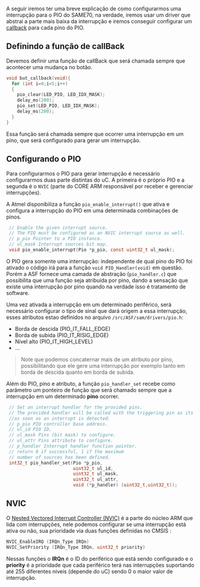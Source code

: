 A seguir iremos ter uma breve explicação de como configurarmos uma interrupção para o PIO do SAME70, na verdade, iremos usar um driver que abstrai a parte mais baixa da interrupção e iremos conseguir configurar um [callback](https://en.wikipedia.org/wiki/Callback_(computer_programming)) para cada pino do PIO.

## Definindo a função de callBack

Devemos definir uma função de callBack que será chamada sempre que acontecer uma mudança no botão. 

```c
void but_callback(void){
  for (int i=0;i<5;i++)
  {
    pio_clear(LED_PIO, LED_IDX_MASK);
    delay_ms(200);
    pio_set(LED_PIO, LED_IDX_MASK);
    delay_ms(200);
  }
}
```

Essa função será chamada sempre que ocorrer uma interrupção em um pino, que será configurado para gerar um interrupção.

## Configurando o PIO

Para configurarmos o PIO para gerar interrupção é necessário configurarmos duas parte distintas do uC. A primeira é o próprio PIO e a segunda é o `NVIC` (parte do CORE ARM responsável por receber e gerenciar interrupções).

A Atmel disponibiliza a função `pio_enable_interrupt()` que ativa e configura a interrupção do PIO em uma determinada combinações de pinos.

```c
 // Enable the given interrupt source.
 // The PIO must be configured as an NVIC interrupt source as well.
 // p_pio Pointer to a PIO instance.
 // ul_mask Interrupt sources bit map.
 void pio_enable_interrupt(Pio *p_pio, const uint32_t ul_mask);
```

O PIO gera somente uma interrupção: independente de qual pino do PIO foi ativado o código irá para a função `void PIO_Handler(void)` em questão. Porém a ASF fornece uma camada de abstração (`pio_handler.c`) que possibilita que uma função seja atribuída por pino, dando a sensação que existe uma interrupção por pino quando na verdade isso é tratamento de software.

Uma vez ativada a interrupção em um determinado periférico, será necessário configurar o tipo de sinal que dará origem a essa interrupção, esses atributos estao definidos no arquivo `/src/ASF/sam/drivers/pio.h`:

- Borda de descida (PIO_IT_FALL_EDGE)
- Borda de subida (PIO_IT_RISIG_EDGE)
- Nível alto (PIO_IT_HIGH_LEVEL)
- ...

> Note que podemos concaternar mais de um atributo por pino, possibilitando que ele gere uma interrupção por exemplo tanto em borda de descida quanto em borda de subida.

Além do PIO, pino e atributo, a função `pio_handler_set` recebe como parâmetro um ponteiro de função que será chamado sempre que a interrupção em um determinado **pino** ocorrer. 


```c
 // Set an interrupt handler for the provided pins.
 // The provided handler will be called with the triggering pin as its parameter
 //as soon as an interrupt is detected.
 // p_pio PIO controller base address.
 // ul_id PIO ID.
 // ul_mask Pins (bit mask) to configure.
 // ul_attr Pins attribute to configure.
 // p_handler Interrupt handler function pointer.
 // return 0 if successful, 1 if the maximum 
 // number of sources has been defined.
 int32_t pio_handler_set(Pio *p_pio, 
                         uint32_t ul_id, 
                         uint32_t ul_mask,
                         uint32_t ul_attr, 
                         void (*p_handler) (uint32_t,uint32_t));
```

## NVIC

O [Nested Vectored Interrupt Controller (NVIC)](http://infocenter.arm.com/help/topic/com.arm.doc.dai0179b/ar01s01s01.html) é a parte do núcleo ARM que lida com interrupções, nele podemos configurar se uma interrupção está ativa ou não, sua prioridade via duas funções definidas no CMSIS :

``` c
NVIC_EnableIRQ (IRQn_Type IRQn)
NVIC_SetPriority (IRQn_Type IRQn, uint32_t priority)
```

Nessas funções o **IRQn** é o ID do periférico que está sendo configurado e o **priority** é a prioridade que cada periférico terá nas interrupções suportando até 255 diferentes níveis (depende do uC) sendo 0 o maior valor de interrupção.
